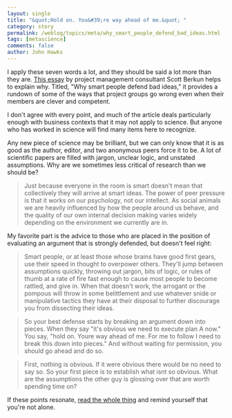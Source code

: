 ```yaml
---
layout: single 
title: "&quot;Hold on. You&#39;re way ahead of me.&quot; " 
category: story
permalink: /weblog/topics/meta/why_smart_people_defend_bad_ideas.html
tags: [metascience] 
comments: false 
author: John Hawks 
---
```



<p>
I apply these seven words a lot, and they should be said a lot more than they are. <a href="http://www.scottberkun.com/essays/essay40.htm">This essay</a> by project management consultant Scott Berkun helps to explain why. Titled, "Why smart people defend bad ideas," it provides a rundown of some of the ways that project groups go wrong even when their members are clever and competent. 
</p>

<p>
I don't agree with every point, and much of the article deals particularly enough with business contexts that it may not apply to science. But anyone who has worked in science will find many items here to recognize. 
</p>

<p>
Any new piece of science may be brilliant, but we can only know that it is as good as the author, editor, and two anonymous peers force it to be. A lot of scientific papers are filled with jargon, unclear logic, and unstated assumptions. Why are we sometimes less critical of research than we should be? 
</p>

<blockquote>Just because everyone in the room is smart doesn't mean that collectively they will arrive at smart ideas. The power of peer pressure is that it works on our psychology, not our intellect. As social animals we are heavily influenced by how the people around us behave, and the quality of our own internal decision making varies widely depending on the environment we currently are in.</blockquote>

<p>
My favorite part is the advice to those who are placed in the position of evaluating an argument that is strongly defended, but doesn't feel right: 
</p>

<blockquote>Smart people, or at least those whose brains have good first gears, use their speed in thought to overpower others. They'll jump between assumptions quickly, throwing out jargon, bits of logic, or rules of thumb at a rate of fire fast enough to cause most people to become rattled, and give in. When that doesn't work, the arrogant or the pompous will throw in some belittlement and use whatever snide or manipulative tactics they have at their disposal to further discourage you from dissecting their ideas.</blockquote>

<blockquote>So your best defense starts by breaking an argument down into pieces. When they say "it's obvious we need to execute plan A now." You say, "hold on. Youre way ahead of me. For me to follow I need to break this down into pieces." And without waiting for permission, you should go ahead and do so.</blockquote>

<blockquote>First, nothing is obvious. If it were obvious there would be no need to say so. So your first piece is to establish what isnt so obvious. What are the assumptions the other guy is glossing over that are worth spending time on? </blockquote>

<p>
If these points resonate, <a href="http://www.scottberkun.com/essays/essay40.htm">read the whole thing</a> and remind yourself that you're not alone. 
</p>


